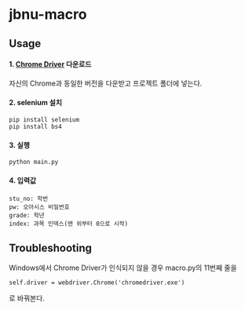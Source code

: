# jbnu-macro

## Usage
#### 1. [Chrome Driver](https://chromedriver.chromium.org/downloads) 다운로드
자신의 Chrome과 동일한 버전을 다운받고 프로젝트 폴더에 넣는다.
#### 2. selenium 설치
```
pip install selenium
pip install bs4
```
#### 3. 실행
```
python main.py
```
#### 4. 입력값
```
stu_no: 학번
pw: 오아시스 비밀번호
grade: 학년
index: 과목 인덱스(맨 위부터 0으로 시작)
```
## Troubleshooting
Windows에서 Chrome Driver가 인식되지 않을 경우 macro.py의 11번째 줄을
```
self.driver = webdriver.Chrome('chromedriver.exe')
```
로 바꿔본다.
